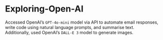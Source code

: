 # Exploring-Open-AI
Accessed OpenAI’s `GPT-4o-mini` model via API to automate email responses, write code using natural language prompts, and summarise text. Additionally, used OpenAI’s `DALL-E 3` model to generate images.
